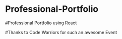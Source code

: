# Professional-Portfolio 

#Professional Portfolio using React 

#Thanks to Code Warriors for such an awesome Event
